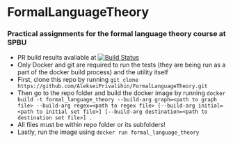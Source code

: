 # FormalLanguageTheory
### Practical assignments for the formal language theory course at SPBU
 - PR build results avaliable at 
[![Build Status](https://travis-ci.org/github/AlekseiPrivalihin/FormalLanguageTheory/pull_requests)](https://travis-ci.org/github/AlekseiPrivalihin/FormalLanguageTheory/pull_requests)
 - Only Docker and git are required to run the tests (they are being run as a part of the docker build process) and the utility itself
  - First, clone this repo by running
    `git clone https://github.com/AlekseiPrivalihin/FormalLanguageTheory.git`
  - Then go to the repo folder and build the docker image by running
    `docker build -t formal_language_theory --build-arg graph=<path to graph file> --build-arg regex=<path to regex file> [--build-arg initial=<path to initial set file>] [--build-arg destination=<path to destination set file>] .`
  - All files must be within repo folder or its subfolders!
  - Lastly, run the image using
    `docker run formal_language_theory`